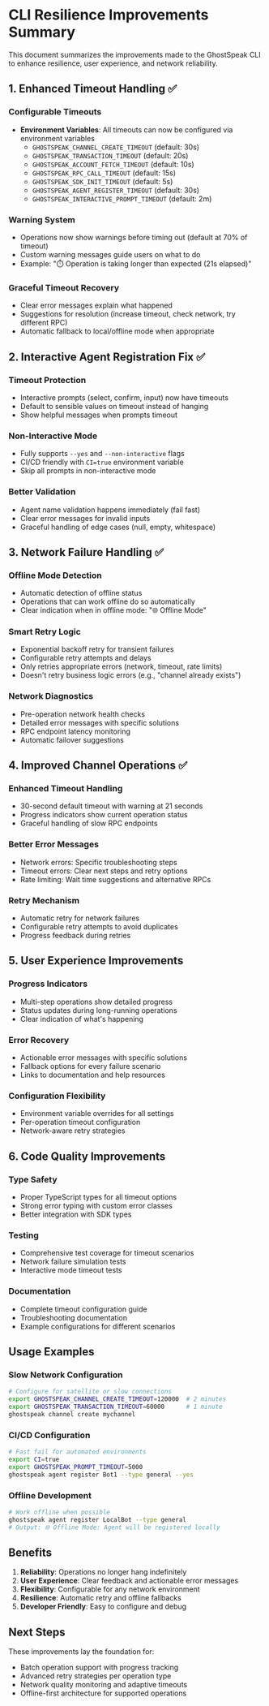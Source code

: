 # CLI Resilience Improvements Summary

This document summarizes the improvements made to the GhostSpeak CLI to enhance resilience, user experience, and network reliability.

## 1. Enhanced Timeout Handling ✅

### Configurable Timeouts
- **Environment Variables**: All timeouts can now be configured via environment variables
  - `GHOSTSPEAK_CHANNEL_CREATE_TIMEOUT` (default: 30s)
  - `GHOSTSPEAK_TRANSACTION_TIMEOUT` (default: 20s)
  - `GHOSTSPEAK_ACCOUNT_FETCH_TIMEOUT` (default: 10s)
  - `GHOSTSPEAK_RPC_CALL_TIMEOUT` (default: 15s)
  - `GHOSTSPEAK_SDK_INIT_TIMEOUT` (default: 5s)
  - `GHOSTSPEAK_AGENT_REGISTER_TIMEOUT` (default: 30s)
  - `GHOSTSPEAK_INTERACTIVE_PROMPT_TIMEOUT` (default: 2m)

### Warning System
- Operations now show warnings before timing out (default at 70% of timeout)
- Custom warning messages guide users on what to do
- Example: "⏱️ Operation is taking longer than expected (21s elapsed)"

### Graceful Timeout Recovery
- Clear error messages explain what happened
- Suggestions for resolution (increase timeout, check network, try different RPC)
- Automatic fallback to local/offline mode when appropriate

## 2. Interactive Agent Registration Fix ✅

### Timeout Protection
- Interactive prompts (select, confirm, input) now have timeouts
- Default to sensible values on timeout instead of hanging
- Show helpful messages when prompts timeout

### Non-Interactive Mode
- Fully supports `--yes` and `--non-interactive` flags
- CI/CD friendly with `CI=true` environment variable
- Skip all prompts in non-interactive mode

### Better Validation
- Agent name validation happens immediately (fail fast)
- Clear error messages for invalid inputs
- Graceful handling of edge cases (null, empty, whitespace)

## 3. Network Failure Handling ✅

### Offline Mode Detection
- Automatic detection of offline status
- Operations that can work offline do so automatically
- Clear indication when in offline mode: "🌐 Offline Mode"

### Smart Retry Logic
- Exponential backoff retry for transient failures
- Configurable retry attempts and delays
- Only retries appropriate errors (network, timeout, rate limits)
- Doesn't retry business logic errors (e.g., "channel already exists")

### Network Diagnostics
- Pre-operation network health checks
- Detailed error messages with specific solutions
- RPC endpoint latency monitoring
- Automatic failover suggestions

## 4. Improved Channel Operations ✅

### Enhanced Timeout Handling
- 30-second default timeout with warning at 21 seconds
- Progress indicators show current operation status
- Graceful handling of slow RPC endpoints

### Better Error Messages
- Network errors: Specific troubleshooting steps
- Timeout errors: Clear next steps and retry options
- Rate limiting: Wait time suggestions and alternative RPCs

### Retry Mechanism
- Automatic retry for network failures
- Configurable retry attempts to avoid duplicates
- Progress feedback during retries

## 5. User Experience Improvements

### Progress Indicators
- Multi-step operations show detailed progress
- Status updates during long-running operations
- Clear indication of what's happening

### Error Recovery
- Actionable error messages with specific solutions
- Fallback options for every failure scenario
- Links to documentation and help resources

### Configuration Flexibility
- Environment variable overrides for all settings
- Per-operation timeout configuration
- Network-aware retry strategies

## 6. Code Quality Improvements

### Type Safety
- Proper TypeScript types for all timeout options
- Strong error typing with custom error classes
- Better integration with SDK types

### Testing
- Comprehensive test coverage for timeout scenarios
- Network failure simulation tests
- Interactive mode timeout tests

### Documentation
- Complete timeout configuration guide
- Troubleshooting documentation
- Example configurations for different scenarios

## Usage Examples

### Slow Network Configuration
```bash
# Configure for satellite or slow connections
export GHOSTSPEAK_CHANNEL_CREATE_TIMEOUT=120000  # 2 minutes
export GHOSTSPEAK_TRANSACTION_TIMEOUT=60000      # 1 minute
ghostspeak channel create mychannel
```

### CI/CD Configuration
```bash
# Fast fail for automated environments
export CI=true
export GHOSTSPEAK_PROMPT_TIMEOUT=5000
ghostspeak agent register Bot1 --type general --yes
```

### Offline Development
```bash
# Work offline when possible
ghostspeak agent register LocalBot --type general
# Output: 🌐 Offline Mode: Agent will be registered locally
```

## Benefits

1. **Reliability**: Operations no longer hang indefinitely
2. **User Experience**: Clear feedback and actionable error messages
3. **Flexibility**: Configurable for any network environment
4. **Resilience**: Automatic retry and offline fallbacks
5. **Developer Friendly**: Easy to configure and debug

## Next Steps

These improvements lay the foundation for:
- Batch operation support with progress tracking
- Advanced retry strategies per operation type
- Network quality monitoring and adaptive timeouts
- Offline-first architecture for supported operations